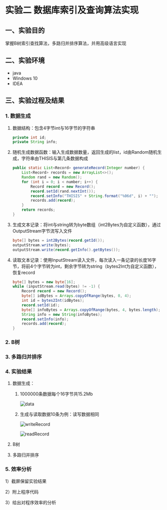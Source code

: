 # 实验二 数据库索引及查询算法实现

## 一、实验目的

掌握B树索引查找算法，多路归并排序算法，并用高级语言实现

## 二、实验环境

- java
- Windows 10
- IDEA

## 三、实验过程及结果

### 1. 数据生成

1. 数据结构：包含4字节int与16字节的字符串

   ```java
   private int id;
   private String info;
   ```

2. 随机生成数据函数：输入生成数据数量，返回生成的list，id由Random随机生成，字符串由THISIS与第几条数据构成

   ```java
   public static List<Record> generateRecord(Integer number) {
       List<Record> records = new ArrayList<>();
       Random rand = new Random();
       for (int i = 0; i < number; i++) {
           Record record = new Record();
           record.setId(rand.nextInt());
           record.setInfo("THISIS" + String.format("%06d", i) + "");
           records.add(record);
       }
       return records;
   }
   ```

3. 生成文本记录：将int与string转为byte数组（int2Bytes为自定义函数），通过OutputStream字节流写入文件

   ```java
   byte[] bytes = int2Bytes(record.getId());
   outputStream.write(bytes);
   outputStream.write(record.getInfo().getBytes());
   ```

4. 读取文本记录：使用InputStream读入文件，每次读入一条记录的长度16字节，将前4个字节转为int，剩余字节转为string（bytes2Int为自定义函数），恢复record

   ~~~java
   byte[] bytes = new byte[16];
   while (inputStream.read(bytes) != -1) {
       Record record = new Record();
       byte[] idBytes = Arrays.copyOfRange(bytes, 0, 4);
       int id = bytes2Int(idBytes);
       record.setId(id);
       byte[] infoBytes = Arrays.copyOfRange(bytes, 4, bytes.length);
       String info = new String(infoBytes);
       record.setInfo(info);
       records.add(record);
   }
   ~~~

### 2. B树

### 3. 多路归并排序

### 4. 实验结果

1. 数据生成：

   1. 1000000条数据每个16字节共15.2Mb

      ![data](https://s1.ax1x.com/2020/04/29/J7SPOI.jpg)

   2. 生成与读取数据10条为例：读写数据相同

      ![writeRecord](https://s1.ax1x.com/2020/04/29/J7Ck01.jpg)

      ![readRecord](https://s1.ax1x.com/2020/04/29/J7CFmR.jpg)

2. B树

3. 多路归并排序

### 5. 效率分析

1）截屏保留实验结果

 2）附上程序代码

 3）给出对程序效率的分析